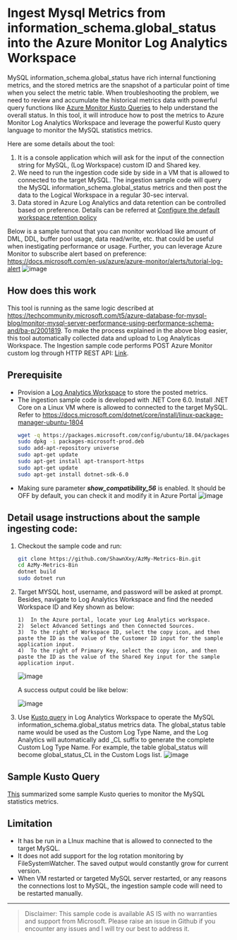 # Ingest Mysql Metrics from information_schema.global_status into the Azure Monitor Log Analytics Workspace

MySQL information_schema.global_status have rich internal functioning metrics, and the stored metrics are the snapshot of a particular point of time when you select the metric table. When troubleshooting the problem, we need to review and accumulate the historical metrics data with powerful query functions like [Azure Monitor Kusto Queries](https://docs.microsoft.com/en-us/azure/azure-monitor/log-query/query-language) to help understand the overall status. In this tool, it will introduce how to post the metrics to Azure Monitor Log Analytics Workspace and leverage the powerful Kusto query language to monitor the MySQL statistics metrics.

Here are some details about the tool:
1. It is a console application which will ask for the input of the connection string for MySQL, (Log Workspace) custom ID and Shared key. 
2. We need to run the ingestion code side by side in a VM that is allowed to connected to the target MySQL. The ingestion sample code will query the MySQL information_schema.global_status metrics and then post the data to the Logical Workspace in a regular 30-sec interval.
3. Data stored in Azure Log Analytics and data retention can be controlled based on preference. Details can be referred at [Configure the default workspace retention policy](https://learn.microsoft.com/en-us/azure/azure-monitor/logs/data-retention-archive?tabs=portal-1%2Cportal-2)

Below is a sample turnout that you can monitor workload like amount of DML, DDL, buffer pool usage, data read/write, etc. that could be useful when inestigating performance or usage.
Further, you can leverage Azure Monitor to subscribe alert based on preference: https://docs.microsoft.com/en-us/azure/azure-monitor/alerts/tutorial-log-alert
![image](https://user-images.githubusercontent.com/17153057/188049380-867e90b2-5e2d-4ae4-a2b9-ad3c247f71e7.png)

## How does this work
This tool is running as the same logic described at https://techcommunity.microsoft.com/t5/azure-database-for-mysql-blog/monitor-mysql-server-performance-using-performance-schema-and/ba-p/2001819.
To make the process explained in the above blog easier, this tool automatically collected data and upload to Log Analyticas Workspace.
The Ingestion sample code performs POST Azure Monitor custom log through HTTP REST API: [Link](https://docs.microsoft.com/en-us/azure/azure-monitor/platform/data-collector-api).


## Prerequisite
- Provision a [Log Analytics Workspace](https://docs.microsoft.com/en-us/azure/azure-monitor/learn/quick-create-workspace) to store the posted metrics. 
- The ingestion sample code is developed with .NET Core 6.0. Install .NET Core on a Linux VM where is allowed to connected to the target MySQL. Refer to https://docs.microsoft.com/dotnet/core/install/linux-package-manager-ubuntu-1804
    ```bash
    wget -q https://packages.microsoft.com/config/ubuntu/18.04/packages-microsoft-prod.deb -O packages-microsoft-prod.deb
    sudo dpkg -i packages-microsoft-prod.deb
    sudo add-apt-repository universe
    sudo apt-get update
    sudo apt-get install apt-transport-https
    sudo apt-get update
    sudo apt-get install dotnet-sdk-6.0
    ```
- Making sure parameter ***show_compatibility_56*** is enabled. It should be OFF by default, you can check it and modify it in Azure Portal
    ![image](https://user-images.githubusercontent.com/17153057/188105338-3c0bede3-512e-439f-b16a-41ae14bf1670.png)


## Detail usage instructions about the sample ingesting code:
1. Checkout the sample code and run:
    ```bash
    git clone https://github.com/ShawnXxy/AzMy-Metrics-Bin.git
    cd AzMy-Metrics-Bin
    dotnet build
    sudo dotnet run
    ```
   
2. Target MYSQL host, username, and password will be asked at prompt. Besides, navigate to Log Analytics Workspace and find the needed Workspace ID and Key shown as below: 
    ```text
    1)	In the Azure portal, locate your Log Analytics workspace.
    2)	Select Advanced Settings and then Connected Sources.
    3)	To the right of Workspace ID, select the copy icon, and then paste the ID as the value of the Customer ID input for the sample application input.
    4)	To the right of Primary Key, select the copy icon, and then paste the ID as the value of the Shared Key input for the sample application input.
    ```  
  
    ![image](https://user-images.githubusercontent.com/17153057/185856549-c74cee3a-9e97-4f51-b072-074a6511b9f3.png)

    A success output could be like below:

    ![image](https://user-images.githubusercontent.com/17153057/188066376-21807748-049f-4f28-94e2-aed8f36f3627.png)
   
3. Use [Kusto query](https://docs.microsoft.com/en-us/azure/data-explorer/kusto/query/) in Log Analytics Workspace to operate the MySQL information_schema.global_status metrics data. The global_status table name would be used as the Custom Log Type Name, and the Log Analytics will automatically add _CL suffix to generate the complete Custom Log Type Name. For example, the  table global_status will become global_status_CL in the Custom Logs list. 
    ![image](https://user-images.githubusercontent.com/17153057/188055029-ad604272-3709-4ccc-b9c6-70a02cdf8db3.png)

## Sample Kusto Query 
[This](/Use%20Case%20and%20Sample%20Kusto%20Query.md) summarized some sample Kusto queries to monitor the MySQL statistics metrics.

## Limitation
* It has be run in a LInux machine that is allowed to connected to the target MySQL.
* It does not add support for the log rotation monitoring by FileSystemWatcher. The saved output would constantly grow for current version.
* When VM restarted or targeted MySQL server restarted, or any reasons the connections lost to MySQL, the ingestion sample code will need to be restarted manually.


---


>Disclaimer: This sample code is available AS IS with no warranties and support from Microsoft. Please raise an issue in Github if you encounter any issues and I will try our best to address it.











